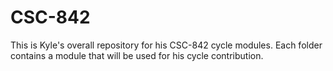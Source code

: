 # CSC-842
This is Kyle's overall repository for his CSC-842 cycle modules.  Each folder contains a module that will be used for his cycle contribution.
